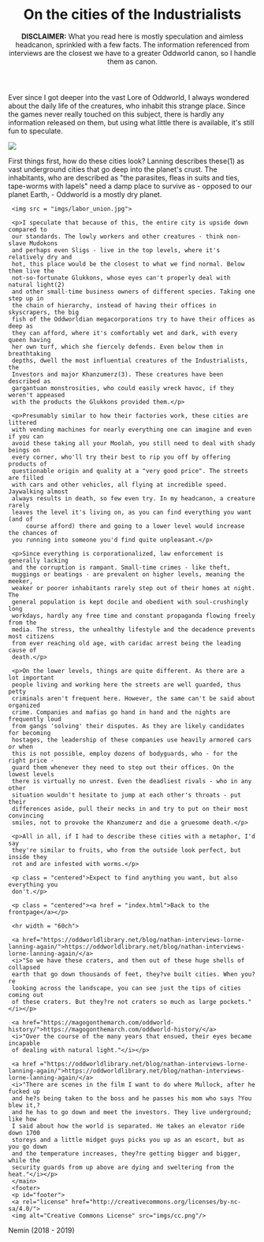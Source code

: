 <!DOCTYPE html>
<html>
<head>
<title>Oddwords: Cities</title>
<link rel="icon" href="favicon.ico">
<link rel="stylesheet" type="text/css" href="style.css">
</head>
<body>
<header>
<h1>On the cities of the Industrialists</h1>

<p><b>DISCLAIMER:</b> What you read here is mostly speculation and aimless
headcanon, sprinkled with a few facts. The information referenced from
interviews are the closest we have to a greater Oddworld canon, so I handle them
as canon.</p>
</header>
<main>
<p>Ever since I got deeper into the vast Lore of Oddworld, I always wondered
about the daily life of the creatures, who inhabit this strange place. Since the
games never really touched on this subject, there is hardly any information
released on them, but using what little there is available, it's still fun to
speculate.</p>

<img src = "imgs/nolybab.png">

<p>First things first, how do these cities look? Lanning describes these(1) as
vast underground cities that go deep into the planet's crust. The inhabitants,
     who are described as "the parasites, fleas in suits and ties, tape-worms with
     lapels" need a damp place to survive as - opposed to our planet Earth, - Oddworld is
     a mostly dry planet.</p>

     <img src = "imgs/labor_union.jpg">

     <p>I speculate that because of this, the entire city is upside down compared to
     our standards. The lowly workers and other creatures - think non-slave Mudokons
     and perhaps even Sligs - live in the top levels, where it's relatively dry and
     hot, this place would be the closest to what we find normal. Below them live the
     not-so-fortunate Glukkons, whose eyes can't properly deal with natural light(2)
     and other small-time business owners of different species. Taking one step up in
     the chain of hierarchy, instead of having their offices in skyscrapers, the big
     fish of the Oddworldian megacorporations try to have their offices as deep as
     they can afford, where it's comfortably wet and dark, with every queen having
     her own turf, which she fiercely defends. Even below them in breathtaking
     depths, dwell the most influential creatures of the Industrialists, the
     Investors and major Khanzumerz(3). These creatures have been described as
     gargantuan monstrosities, who could easily wreck havoc, if they weren't appeased
     with the products the Glukkons provided them.</p>

     <p>Presumably similar to how their factories work, these cities are littered
     with vending machines for nearly everything one can imagine and even if you can
     avoid these taking all your Moolah, you still need to deal with shady beings on
     every corner, who'll try their best to rip you off by offering products of
     questionable origin and quality at a "very good price". The streets are filled
     with cars and other vehicles, all flying at incredible speed. Jaywalking almost
     always results in death, so few even try. In my headcanon, a creature rarely
     leaves the level it's living on, as you can find everything you want (and of
         course afford) there and going to a lower level would increase the chances of
     you running into someone you'd find quite unpleasant.</p>

     <p>Since everything is corporationalized, law enforcement is generally lacking
     and the corruption is rampant. Small-time crimes - like theft,
     muggings or beatings - are prevalent on higher levels, meaning the meeker,
     weaker or poorer inhabitants rarely step out of their homes at night. The
     general population is kept docile and obedient with soul-crushingly long
     workdays, hardly any free time and constant propaganda flowing freely from the
     media. The stress, the unhealthy lifestyle and the decadence prevents most citizens
     from ever reaching old age, with caridac arrest being the leading cause of
     death.</p>

     <p>On the lower levels, things are quite different. As there are a lot important
     people living and working here the streets are well guarded, thus petty
     criminals aren't frequent here. However, the same can't be said about organized
     crime. Companies and mafias go hand in hand and the nights are frequently loud
     from gangs 'solving' their disputes. As they are likely candidates for becoming
     hostages, the leadership of these companies use heavily armored cars or when
     this is not possible, employ dozens of bodyguards, who - for the right price -
     guard them whenever they need to step out their offices. On the lowest levels
     there is virtually no unrest. Even the deadliest rivals - who in any other
     situation wouldn't hesitate to jump at each other's throats - put their
     differences aside, pull their necks in and try to put on their most convincing
     smiles, not to provoke the Khanzumerz and die a gruesome death.</p>

     <p>All in all, if I had to describe these cities with a metaphor, I'd say
     they're similar to fruits, who from the outside look perfect, but inside they
     rot and are infested with worms.</p>

     <p class = "centered">Expect to find anything you want, but also everything you
     don't.</p>

     <p class = "centered"><a href = "index.html">Back to the frontpage</a></p>

     <hr width = "60ch">

     <a href="https://oddworldlibrary.net/blog/nathan-interviews-lorne-lanning-again/">https://oddworldlibrary.net/blog/nathan-interviews-lorne-lanning-again/</a>
     <i>"So we have these craters, and then out of these huge shells of collapsed
     earth that go down thousands of feet, they?ve built cities. When you?re
     looking across the landscape, you can see just the tips of cities coming out
     of these craters. But they?re not craters so much as large pockets."</i></p>

     <a href="https://magogonthemarch.com/oddworld-history/">https://magogonthemarch.com/oddworld-history/</a>
     <i>"Over the course of the many years that ensued, their eyes became incapable
     of dealing with natural light."</i></p>

     <a href ="https://oddworldlibrary.net/blog/nathan-interviews-lorne-lanning-again/">https://oddworldlibrary.net/blog/nathan-interviews-lorne-lanning-again/</a>
     <i>"There are scenes in the film I want to do where Mullock, after he fucked up
     and he?s being taken to the boss and he passes his mom who says ?You blew it,?
     and he has to go down and meet the investors. They live underground; like how
     I said about how the world is separated. He takes an elevator ride down 1700
     storeys and a little midget guys picks you up as an escort, but as you go down
     and the temperature increases, they?re getting bigger and bigger, while the
     security guards from up above are dying and sweltering from the heat."</i></p>
     </main>
     <footer>
     <p id="footer">
     <a rel="license" href="http://creativecommons.org/licenses/by-nc-sa/4.0/">
     <img alt="Creative Commons License" src="imgs/cc.png"/>
  </a>
Nemin (2018 - 2019)
  </p>
  </footer>
  </body>
  </html>

